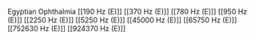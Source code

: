 Egyptian Ophthalmia
[[190 Hz (E)]]
[[370 Hz (E)]]
[[780 Hz (E)]]
[[950 Hz (E)]]
[[2250 Hz (E)]]
[[5250 Hz (E)]]
[[45000 Hz (E)]]
[[65750 Hz (E)]]
[[752630 Hz (E)]]
[[924370 Hz (E)]]